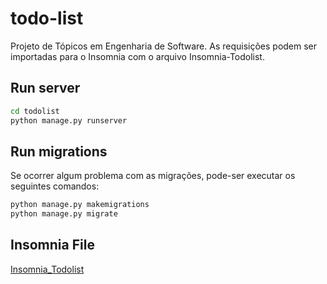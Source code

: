# todo-list

Projeto de Tópicos em Engenharia de Software. As requisições podem ser importadas para o Insomnia com o arquivo Insomnia-Todolist.

## Run server

```bash
cd todolist
python manage.py runserver
```

## Run migrations
Se ocorrer algum problema com as migrações, pode-ser executar os seguintes comandos:

```bash
python manage.py makemigrations
python manage.py migrate
```
## Insomnia File
[Insomnia_Todolist](Insomnia_Todolist.json)
